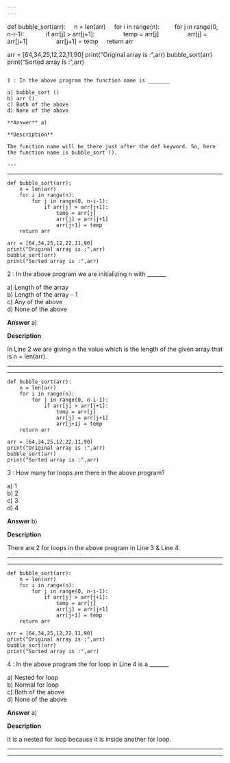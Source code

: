 ```yaml
---
---


```
def bubble_sort(arr):
    n = len(arr)
    for i in range(n):
        for j in range(0, n-i-1):
            if arr[j] > arr[j+1]:
                temp = arr[j]
                arr[j] = arr[j+1]
                arr[j+1] = temp
    return arr

arr = [64,34,25,12,22,11,90]
print("Original array is :",arr)
bubble_sort(arr)
print("Sorted array is :",arr)
```

1 : In the above program the function name is _______  

a) bubble_sort ()   
b) arr ()   
c) Both of the above  
d) None of the above  

**Answer** a) 

**Description**

The function name will be there just after the def keyword. So, here the function name is bubble_sort ().  

---
```

---


```
def bubble_sort(arr):
    n = len(arr)
    for i in range(n):
        for j in range(0, n-i-1):
            if arr[j] > arr[j+1]:
                temp = arr[j]
                arr[j] = arr[j+1]
                arr[j+1] = temp
    return arr

arr = [64,34,25,12,22,11,90]
print("Original array is :",arr)
bubble_sort(arr)
print("Sorted array is :",arr)
```

2 : In the above program we are initializing n with _______  

a) Length of the array   
b) Length of the array – 1   
c) Any of the above   
d) None of the above  

**Answer** a) 

**Description**  

In Line 2 we are giving n the value which is the length of the given array that is n = len(arr).  

---
---


```
def bubble_sort(arr):
    n = len(arr)
    for i in range(n):
        for j in range(0, n-i-1):
            if arr[j] > arr[j+1]:
                temp = arr[j]
                arr[j] = arr[j+1]
                arr[j+1] = temp
    return arr

arr = [64,34,25,12,22,11,90]
print("Original array is :",arr)
bubble_sort(arr)
print("Sorted array is :",arr)
```

3 : How many for loops are there in the above program?  

a) 1  
b) 2   
c) 3  
d) 4  

**Answer** b) 

**Description**

There are 2 for loops in the above program in Line 3 &amp; Line 4.

---
---


```
def bubble_sort(arr):
    n = len(arr)
    for i in range(n):
        for j in range(0, n-i-1):
            if arr[j] > arr[j+1]:
                temp = arr[j]
                arr[j] = arr[j+1]
                arr[j+1] = temp
    return arr

arr = [64,34,25,12,22,11,90]
print("Original array is :",arr)
bubble_sort(arr)
print("Sorted array is :",arr)
```

4 : In the above program the for loop in Line 4 is a _______  

a) Nested for loop   
b) Normal for loop   
c) Both of the above   
d) None of the above  

**Answer** a) 

**Description**

It is a nested for loop because it is inside another for loop.

---
---


```





